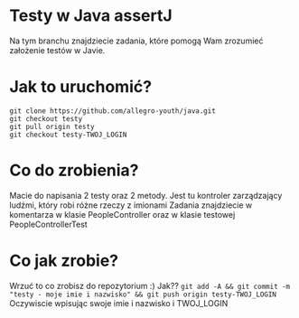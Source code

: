 # Testy w Java assertJ
Na tym branchu znajdziecie zadania, które pomogą Wam zrozumieć założenie testów w Javie.

# Jak to uruchomić?
```
git clone https://github.com/allegro-youth/java.git
git checkout testy
git pull origin testy
git checkout testy-TWOJ_LOGIN
```
# Co do zrobienia?
Macie do napisania 2 testy oraz 2 metody. Jest tu kontroler zarządzający ludźmi, który robi różne rzeczy z imionami
Zadania znajdziecie w komentarza w klasie PeopleController oraz w klasie testowej PeopleControllerTest

# Co jak zrobie?
Wrzuć to co zrobisz do repozytorium :)
Jak?? `git add -A && git commit -m "testy - moje imie i nazwisko" && git push origin testy-TWOJ_LOGIN`
Oczywiscie wpisując swoje imie i nazwisko i TWOJ_LOGIN